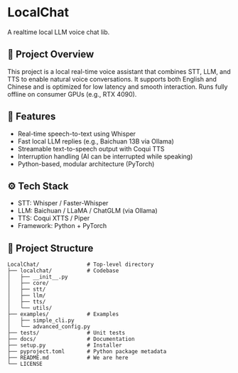 # LocalChat
A realtime local LLM voice chat lib.

## 🚀 Project Overview
This project is a local real-time voice assistant that combines STT, LLM, and TTS to enable natural voice conversations. It supports both English and Chinese and is optimized for low latency and smooth interaction. Runs fully offline on consumer GPUs (e.g., RTX 4090).

## 🧠 Features
- Real-time speech-to-text using Whisper
- Fast local LLM replies (e.g., Baichuan 13B via Ollama)
- Streamable text-to-speech output with Coqui TTS
- Interruption handling (AI can be interrupted while speaking)
- Python-based, modular architecture (PyTorch)

## ⚙️ Tech Stack
- STT: Whisper / Faster-Whisper
- LLM: Baichuan / LLaMA / ChatGLM (via Ollama)
- TTS: Coqui XTTS / Piper
- Framework: Python + PyTorch


## 📂 Project Structure
    LocalChat/               # Top-level directory
    ├── localchat/           # Codebase
    │   ├── __init__.py
    │   ├── core/
    │   ├── stt/
    │   ├── llm/
    │   ├── tts/
    │   └── utils/
    ├── examples/            # Examples
    │   ├── simple_cli.py
    │   └── advanced_config.py
    ├── tests/               # Unit tests
    ├── docs/                # Documentation
    ├── setup.py             # Installer
    ├── pyproject.toml       # Python package metadata
    ├── README.md            # We are here
    └── LICENSE
